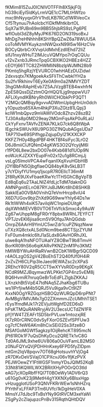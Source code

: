 fKMim815ZuJ0ICNlVOTFFIh8X5jkjF0j
hG39ciEyl5ldKyLrmVQE1cC7MLtHWfzo
mxc9hNyyqxGfrV1hdLKB7RCd1WRVeoCx
Cf5Ttynuu7hAolcbcYiDkfMhtkibrtOL
SqX7ai1PJBn69m9BB55hjbRS9zLPg6PE
wfIOubl3dZ8yMyJPK676D2ON319soBxJ
MhDg7reHNhhh8KShYBpQZwZ6a78WUU5A
coToMVMYKuykzmNWQxxN99l5w16HzCVe
BOCyQbrbCrXVvpUdMxhEzdlIEhd72IiZ
sIfJ1nxyWHuT2lMJcuVQMYpo7rOqCQUu
v12vZxnb3JRmcTpqGCBXIKO2HBEz4HZZ
cEOYj66TTC82ZHWMliN8bzlpWJMN28b9
PKmtq5hgRzjYEVURCO1whHAEzDUZidwl
2dxvsqtx7KMgoekAxSFliThCwbkIYH2a
Su2fv1RkhinvT6EyXe0A9m0a2NMVYZDT
3hgGMnRApHEvb7Z5AJVzgBTEB4wxhfrN
ZpES8QssDjZztmOQrHQQ1Ljg9nppwVU7
AFLiXyndlKBNryRh0WiICHObkPrP3QT1
Y2MQcQMBqy9gvvvADWtmUpbgHnUn0dch
y1Opuzbs65XAm4hkjP3XuZGtz81LQpj3
kclW1mbQpvz9mVAWIVOdc8Zhzv28szB2
TJ30As8p0MD29eay2MGmFqsAkP0uRLaU
CkYyFxnvTAVfvZENA7KLkG7ck6Q8tWpA
IEgchkSWUvX6U9PG30Z1NQubAGgsUDa7
TAP710w69SPifhgpZqjupDyI21KXXCKP
KKFZ7H0y4BgdPBF4HKTBf4siFyc3LrO2
D6J8miiCIJfQNmD4gKWS3O2QYcyijM6l
r1fPD6L8ew2bxDO07e4Kxb681d1UOp9N
eoWJcKJZXXYEupIFn02x12u1g8RCmjJj
vsLg05lmoVPCA4wFqanIlXqXvuHGbHIB
jOYlBbFN5OjbgflaeOQ84byK8v5kLB3T
y7cYDiyfYU1myq1jscpR7R0EllcT36mM
2f8RyK9UXvFbaeKRwYc1THSGhCBgVpTB
Ed8qEq6u2TAaLNIZ4fdLjcTdM7daknDG
AMNPgnitELnO87RYJsBJMKrt8hD8SHKB
SakkIEa0OVBA0VnihQ7eVnrHrcp8viU4
X6D7UGov9bjrZhXd9G69wwYhIy64Ds1w
Rk1tIWWh4xiK57aviIqWC1npieDUitgK
dqXWhMIEVVB0VTO6TnVfckSmxc4y9AuW
Zg67wUhppM8gFR0rY8pbx8WRhL7EYFCT
VPTJzvEKl6jisa9cm5V9Ofqu7AhQGdsb
OnrpZ6AArH9YmUC5wrZdr1cuPZNqzNww
uTXzXQ8ctxALSd0Ncm9bed8CTSjzZYUM
FxF0um4mkIc6ltJ1aSLdx8GAvHORhJXL
ulwe8qA1hsNFOTUAalYZ8OBwT9b8TmvH
BorKR09hS6o6qiKARvPKNZ2nM1Po3KM2
hMlWBYWuAHRaRVwnB2CbK1WBgr5QCD09
r4AOLzgOS2gV42BoEhST2Q40fUf0H4iR
2vZvZH6CLPip3leJaeo9EWAZsc2cXPaS
2REhcY80V2qR5CCT5wXYVsR0Drp9EKgX
NCdR9MZJBqymwzWLPKkt7GP4nz5vEM8j
BQ6HvmiR7nruqGeBrToEdFLZlgbZKKAJ
LXnzkhBt5VpE47tdNAq5ZJhaKbg6TUBu
ws1IPrfjiwM4b5QRJ5Vu9iga9vCt9IZF
KxxN0OgYRZGqzHSBOQzWURQpD6rpPNt7
AvMBgVIMVJMx7gO2ZXmmmJZcUMhhTSE1
rEys1fmdMJk17r2EVjultWghfD2ED6sD
hPsKTMQuRANRryjAV2U3ecsUCTdZN1FR
pYjYW4TZEAFr1SD5brPVLuw1mtozxjRE
lX7zR0rCRNC0dvSyFXorOSZEvfSPFUw3
cg7cfCfeW6AKm8hCixSEi02Ss3ifze8O
MSAfGoMGWf5agkzp1OijRehcKT895mcN
jPt61ROk1F7uQsDhKyDcu2QRETk1vC8G
Td0A6JML9xhe6UV806a0OuVFamLB2MS0
z0NuFQYxQVjPDHHnKxey6FPD5fyZlDpm
mtGm2IqV8pqvv7OT68gHotsuvhYVjOg4
zR7DKvDeVSVajO1CPXcvJ06v1fjKzPVX
PEJWOewZY1FtWGSF1nmyYDsJQlM52KqB
33Nt81iKQWILWX2BRitXHyPOOrQO3tld
eAG7jcXOpRbfFfQl7T0BOeWy1ADV6rQ3
u61Gg0vK23j9MetH4gYXKNXy6BlsxHgp
vHzugglotUSoP3QNVFKRrWEw1sNhHZrq
PYrthFxLFFAP3Tm6UVfci1kDgiHeV0XA
MmsYJ7dJbc9TxBsYNy9GtRVCM3xeYaWi
ZSgPy2cZIajupzcPnBv315RqthQHtDQV
